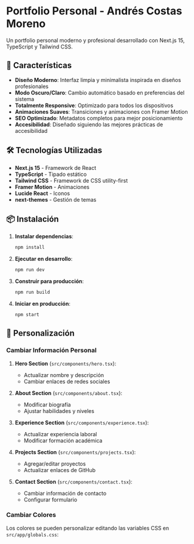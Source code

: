 # Portfolio Personal - Andrés Costas Moreno

Un portfolio personal moderno y profesional desarrollado con Next.js 15, TypeScript y Tailwind CSS.

## 🚀 Características

- **Diseño Moderno**: Interfaz limpia y minimalista inspirada en diseños profesionales
- **Modo Oscuro/Claro**: Cambio automático basado en preferencias del sistema
- **Totalmente Responsive**: Optimizado para todos los dispositivos
- **Animaciones Suaves**: Transiciones y animaciones con Framer Motion
- **SEO Optimizado**: Metadatos completos para mejor posicionamiento
- **Accesibilidad**: Diseñado siguiendo las mejores prácticas de accesibilidad

## 🛠️ Tecnologías Utilizadas

- **Next.js 15** - Framework de React
- **TypeScript** - Tipado estático
- **Tailwind CSS** - Framework de CSS utility-first
- **Framer Motion** - Animaciones
- **Lucide React** - Iconos
- **next-themes** - Gestión de temas

## 📦 Instalación

1. **Instalar dependencias**:
   ```bash
   npm install
   ```

2. **Ejecutar en desarrollo**:
   ```bash
   npm run dev
   ```

3. **Construir para producción**:
   ```bash
   npm run build
   ```

4. **Iniciar en producción**:
   ```bash
   npm start
   ```

## 🎨 Personalización

### Cambiar Información Personal

1. **Hero Section** (`src/components/hero.tsx`):
   - Actualizar nombre y descripción
   - Cambiar enlaces de redes sociales

2. **About Section** (`src/components/about.tsx`):
   - Modificar biografía
   - Ajustar habilidades y niveles

3. **Experience Section** (`src/components/experience.tsx`):
   - Actualizar experiencia laboral
   - Modificar formación académica

4. **Projects Section** (`src/components/projects.tsx`):
   - Agregar/editar proyectos
   - Actualizar enlaces de GitHub

5. **Contact Section** (`src/components/contact.tsx`):
   - Cambiar información de contacto
   - Configurar formulario

### Cambiar Colores

Los colores se pueden personalizar editando las variables CSS en `src/app/globals.css`:
